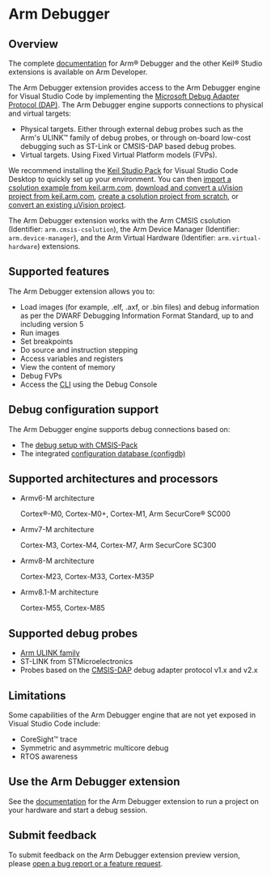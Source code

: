 # Arm Debugger

## Overview

The complete [documentation](https://developer.arm.com/documentation/108029/latest/Extension-pack-and-extensions) for Arm® Debugger and the other Keil® Studio extensions is available on Arm Developer.

The Arm Debugger extension provides access to the Arm Debugger engine for Visual Studio Code by implementing the [Microsoft Debug Adapter Protocol (DAP)](https://microsoft.github.io/debug-adapter-protocol//). The Arm Debugger engine supports connections to physical and virtual targets:

- Physical targets. Either through external debug probes such as the Arm's ULINK™ family of debug probes, or through on-board low-cost debugging such as ST-Link or CMSIS-DAP based debug probes.
- Virtual targets. Using Fixed Virtual Platform models (FVPs).

We recommend installing the [Keil Studio Pack](https://marketplace.visualstudio.com/items?itemName=Arm.keil-studio-pack) for Visual Studio Code Desktop to quickly set up your environment. You can then [import a csolution example from keil.arm.com](https://developer.arm.com/documentation/108029/latest/Get-started-with-an-example-project/Import-a-csolution-example), [download and convert a μVision project from keil.arm.com](https://developer.arm.com/documentation/108029/latest/Get-started-with-an-example-project/Download-and-convert-a-Keil--Vision-example), [create a csolution project from scratch](https://developer.arm.com/documentation/108029/latest/Arm-CMSIS-csolution-extension/Create-a-csolution-project), or [convert an existing μVision project](https://developer.arm.com/documentation/108029/latest/Arm-CMSIS-csolution-extension/Convert-a-Keil--Vision-project-to-a-csolution-project).

The Arm Debugger extension works with the Arm CMSIS csolution (Identifier: `arm.cmsis-csolution`), the Arm Device Manager (Identifier: `arm.device-manager`), and the Arm Virtual Hardware (Identifier: `arm.virtual-hardware`) extensions.

## Supported features

The Arm Debugger extension allows you to:

- Load images (for example, .elf, .axf, or .bin files) and debug information as per the DWARF Debugging Information Format Standard, up to and including version 5
- Run images
- Set breakpoints
- Do source and instruction stepping
- Access variables and registers
- View the content of memory
- Debug FVPs
- Access the [CLI](https://developer.arm.com/documentation/101471/2023-0/Arm-Debugger-commands) using the Debug Console

## Debug configuration support

The Arm Debugger engine supports debug connections based on:

- The [debug setup with CMSIS-Pack](https://open-cmsis-pack.github.io/Open-CMSIS-Pack-Spec/main/html/coresight_setup.html)
- The integrated [configuration database (configdb)](https://developer.arm.com/documentation/101470/2023-0/DTSL/Arm-Development-Studio-configuration-database)

## Supported architectures and processors

- Armv6-M architecture

  Cortex®-M0, Cortex-M0+, Cortex-M1, Arm SecurCore® SC000

- Armv7-M architecture

  Cortex-M3, Cortex-M4, Cortex-M7, Arm SecurCore SC300

- Armv8-M architecture

  Cortex-M23, Cortex-M33, Cortex-M35P

- Armv8.1-M architecture

  Cortex-M55, Cortex-M85

## Supported debug probes

- [Arm ULINK family](https://www.arm.com/products/development-tools/debug-probes/ulink)
- ST-LINK from STMicroelectronics
- Probes based on the [CMSIS-DAP](https://arm-software.github.io/CMSIS_5/latest/DAP/html/index.html) debug adapter protocol v1.x and v2.x

## Limitations

Some capabilities of the Arm Debugger engine that are not yet exposed in Visual Studio Code include:

- CoreSight™ trace
- Symmetric and asymmetric multicore debug
- RTOS awareness

## Use the Arm Debugger extension

See the [documentation](https://developer.arm.com/documentation/108029/latest/Arm-Debugger-extension) for the Arm Debugger extension to run a project on your hardware and start a debug session.

## Submit feedback

To submit feedback on the Arm Debugger extension preview version, please [open a bug report or a feature request](https://github.com/Arm-Software/vscode-arm-debugger/issues/new/choose).
